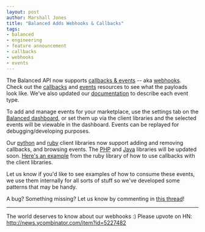```yaml
---
layout: post
author: Marshall Jones
title: "Balanced Adds Webhooks & Callbacks"
tags:
- balanced
- engineering
- feature announcement
- callbacks
- webhooks
- events
---
```


The Balanced API now supports [callbacks & events](https://github.com/balanced/balanced-api/pull/254) -- aka [webhooks](https://github.com/balanced/balanced-api/issues/70). Check out the [callbacks](https://github.com/balanced/balanced-api/blob/master/resources/callbacks.rst) and [events](https://github.com/balanced/balanced-api/blob/master/resources/callbacks.rst) resources to see what the payloads look like. We've also updated our [documentation](https://www.balancedpayments.com/docs/api?language=bash#events) to describe each event type.

To add and manage events for your marketplace, use the settings tab on the [Balanced dashboard](https://www.balancedpayments.com/login), or set them up via the client libraries and the selected events will be viewable in the dashboard. Events can be replayed for debugging/developing purposes. 

Our [python](https://github.com/balanced/balanced-python) and [ruby](https://github.com/balanced/balanced-ruby) client libraries now support adding and removing callbacks, and browsing events. The [PHP](https://github.com/balanced/balanced-php/issues/15) and [Java](https://github.com/balanced/balanced-java/issues/4) libraries will be updated soon. [Here's an example](https://github.com/balanced/balanced-ruby/blob/master/examples/events_and_callbacks.rb) from the ruby library of how to use callbacks with the client libraries.

Let us know if you'd like to see examples of how to consume these events, we use them internally for all sorts of stuff so we've developed some patterns that may be handy. 

A bug? Something missing? Let us know by commenting in [this thread](https://github.com/balanced/balanced-api/issues/70#issuecomment-13589282)!

___
The world deserves to know about our webhooks :) Please upvote on HN: http://news.ycombinator.com/item?id=5227482
